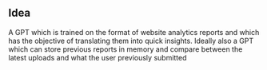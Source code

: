 ## Idea

A GPT which is trained on the format of website analytics reports and which has the objective of translating them into quick insights. Ideally also a GPT which can store previous reports in memory and compare between the latest uploads and what the user previously submitted

